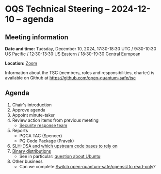 # OQS Technical Steering – 2024-12-10 – agenda

## Meeting information

**Date and time:** Tuesday, December 10, 2024, 17:30-18:30 UTC / 9:30-10:30 US Pacific / 12:30-13:30 US Eastern / 18:30-19:30 Central European

**Location:** [Zoom](https://zoom-lfx.platform.linuxfoundation.org/meeting/95734644686?password=785e2d5e-e426-423f-8e0c-533cb017e6eb)

Information about the TSC (members, roles and responsibilities, charter) is available on Github at
https://github.com/open-quantum-safe/tsc

## Agenda

1. Chair's introduction
2. Approve agenda
3. Appoint minute-taker
4. Review action items from previous meeting
	- [Security response team](https://github.com/open-quantum-safe/tsc/issues/60)
5. Reports
	- PQCA TAC (Spencer)
	- PQ Code Package (Pravek)
6. [SLH-DSA and which upstream code bases to rely on](https://github.com/open-quantum-safe/liboqs/issues/1894)
7. [Binary distributions](https://github.com/orgs/open-quantum-safe/discussions/1625)
	- See in particular: [question about Ubuntu](https://github.com/orgs/open-quantum-safe/discussions/1625#discussioncomment-11405477)
8. Other business
	- Can we complete [Switch open-quantum-safe/openssl to read-only](https://github.com/open-quantum-safe/tsc/issues/49)?
